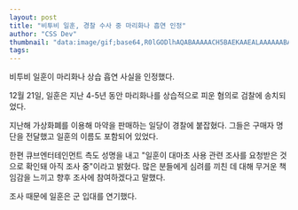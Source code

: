 ```yaml
---
layout: post
title: "비투비 일훈, 경찰 수사 중 마리화나 흡연 인정"
author: "CSS Dev"
thumbnail: "data:image/gif;base64,R0lGODlhAQABAAAAACH5BAEKAAEALAAAAAABAAEAAAICTAEAOw=="
tags: 
---
```



비투비 일훈이 마리화나 상습 흡연 사실을 인정했다.

12월 21일, 일훈은 지난 4-5년 동안 마리화나를 상습적으로 피운 혐의로 검찰에 송치되었다.

지난해 가상화폐를 이용해 마약을 판매하는 일당이 경찰에 붙잡혔다. 그들은 구매자 명단을 전달했고 일훈의 이름도 포함되어 있었다.

한편 큐브엔터테인먼트 측도 성명을 내고 "일훈이 대마초 사용 관련 조사를 요청받은 것으로 확인돼 아직 조사 중"이라고 밝혔다. 많은 분들에게 심려를 끼친 데 대해 무거운 책임감을 느끼고 향후 조사에 참여하겠다고 말했다.

조사 때문에 일훈은 군 입대를 연기했다.